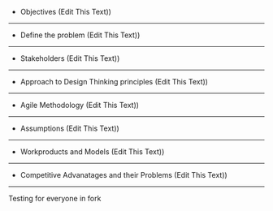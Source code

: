 * Objectives
(Edit This Text))
_______________________________
* Define the problem
(Edit This Text))
_______________________________
* Stakeholders
(Edit This Text))
_______________________________
* Approach to Design Thinking principles
(Edit This Text))
_______________________________
* Agile Methodology
(Edit This Text))
_______________________________
* Assumptions
(Edit This Text))
_______________________________
* Workproducts and Models
(Edit This Text))
_______________________________
* Competitive Advanatages and their Problems
(Edit This Text))
_______________________________
Testing for everyone in fork
